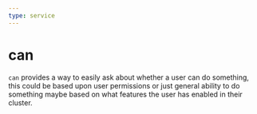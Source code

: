 ```yaml
---
type: service
---
```

# can

`can` provides a way to easily ask about whether a user can do something, this
could be based upon user permissions or just general ability to do something
maybe based on what features the user has enabled in their cluster.

